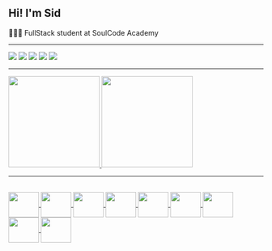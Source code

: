 ## Hi! I'm Sid 

👨🏾‍💻 FullStack student at SoulCode Academy
<hr>
<div>
<a href="http://wa.me/5581991727887" target="_blank"><img src="https://img.shields.io/badge/WhatsApp-25D366?style=for-the-badge&logo=whatsapp&logoColor=white"></a>
<a href="https://www.instagram.com/sid.nascimento/" target="_blank"><img src="https://img.shields.io/badge/-Instagram-%23E4405F?style=for-the-badge&logo=instagram&logoColor=white" target="_blank"></a>
<a href="https://www.instagram.com/sid.nascimento/" target="_blank"><img src="https://img.shields.io/badge/-Instagram-%23E4405F?style=for-the-badge&logo=instagram&logoColor=white" target="_blank"></a>
<a href = "mailto:sid.nas@outlook.com"><img src="https://img.shields.io/badge/Microsoft_Outlook-0078D4?style=for-the-badge&logo=microsoft-outlook&logoColor=white" target="_blank"></a>
<a href="https://www.linkedin.com/in/sidnascimento/" target="_blank"><img src="https://img.shields.io/badge/-LinkedIn-%230077B5?style=for-the-badge&logo=linkedin&logoColor=white" target="_blank"></a>   
</div>
<hr>
<div>
<a href="https://github.com/seu-usuário-aqui">
<img height="180em" src="https://github-readme-stats.vercel.app/api/top-langs/?username=sidnasciment0&layout=compact&langs_count=7&theme=prussian"/>
<img height="180em" src="https://github-readme-stats.vercel.app/api?username=sidnasciment0&show_icons=true&theme=prussian&include_all_commits=true&count_private=true"/>
</div>
<hr>
<div style="display: inline_block"><br>
<img align="center" height="50" width="60" src="https://cdn.jsdelivr.net/gh/devicons/devicon/icons/html5/html5-original-wordmark.svg" />
<img align="center" height="50" width="60" src="https://cdn.jsdelivr.net/gh/devicons/devicon/icons/css3/css3-original-wordmark.svg" />
<img align="center" height="50" width="60" src="https://cdn.jsdelivr.net/gh/devicons/devicon/icons/javascript/javascript-original.svg" />
<img align="center" height="50" width="60" src="https://cdn.jsdelivr.net/gh/devicons/devicon/icons/typescript/typescript-original.svg" />
<img align="center" height="50" width="60" src="https://cdn.jsdelivr.net/gh/devicons/devicon/icons/bootstrap/bootstrap-plain.svg" />
<img align="center" height="50" width="60" src="https://cdn.jsdelivr.net/gh/devicons/devicon/icons/angularjs/angularjs-original.svg" />
<img align="center" height="50" width="60" src="https://cdn.jsdelivr.net/gh/devicons/devicon/icons/nodejs/nodejs-original-wordmark.svg" />
<img align="center" height="50" width="60" src="https://cdn.jsdelivr.net/gh/devicons/devicon/icons/express/express-original-wordmark.svg" />
<img align="center" height="50" width="60"  src="https://cdn.jsdelivr.net/gh/devicons/devicon/icons/mongodb/mongodb-original-wordmark.svg" />
</div>
